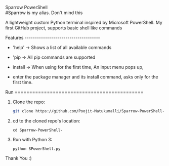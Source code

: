 Sparrow PowerShell  
#Sparrow is my alias. Don't mind this

A lightweight custom Python terminal inspired by Microsoft PowerShell.
My first GitHub project, supports basic shell like commands

Features -------------------------------------

- 'help' -> Shows a list of all available commands
- 'pip <cmd> -> All pip commands are supported
  
- install <pkg> -> When using for the first time, An input menu pops up,
- enter the package manager and its install command, asks only for the first time. 


Run ============================================

1. Clone the repo:
   ```bash
   git clone https://github.com/Poojit-Matukumalli/Sparrow-PowerShell-.git
2. cd to the cloned repo's location:
   ```Terminal
   cd Sparrow-PowerShell-
3. Run with Python 3:
   ```Terminal
   python SPowerShell.py

Thank You :)
